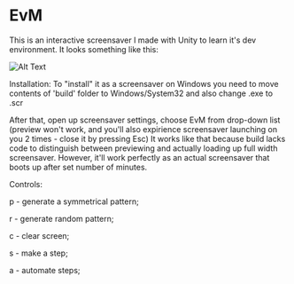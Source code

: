 # EvM
This is an interactive screensaver I made with Unity to learn it's dev environment. It looks something like this:

![Alt Text](https://media.giphy.com/media/iOvB2WfLZj1ol2jtCn/giphy.gif)

Installation:
To "install" it as a screensaver on Windows you need to move contents of 'build' folder to Windows/System32 and also change .exe to .scr

After that, open up screensaver settings, choose EvM from drop-down list (preview won't work, and you'll also expirience screensaver launching on you 2 times - close it by pressing Esc)
It works like that because build lacks code to distinguish between previewing and actually loading up full width screensaver. However, it'll work perfectly as an actual screensaver that
boots up after set number of minutes.

Controls:

p - generate a symmetrical pattern;

r - generate random pattern;

c - clear screen;

s - make a step;

a - automate steps;
